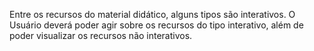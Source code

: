 Entre os recursos do material didático, alguns tipos são interativos. O Usuário deverá poder agir sobre os recursos do tipo interativo, além de poder visualizar os recursos não interativos.
